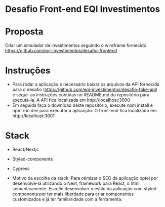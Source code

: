 # Desafio Front-end EQI Investimentos

# Proposta
Criar um simulador de investimentos seguindo o wireframe fornecido https://github.com/eqi-investimentos/desafio-frontend

# Instruções
- Para rodar a aplicação é necessário baixar os arquivos da API fornecida para o desafio (https://github.com/eqi-investimentos/desafio-fake-api) e seguir as instruções contidas no README.md do repositório para executá-la. A API fica localizada em http://localhost:3000
- Em seguida faça o download deste repositório, execute npm install e npm run dev para executar a aplicação. O front-end fica localizado em http://localhost:3001

# Stack
- React/Nextjs
- Styled-components
- Cypress

- Motivo da escolha da stack: 
  Para otimizar o SEO da aplicação optei por desenvolve-lá utilizando o Next, framework para React, o html semanticamente.
  Escolhi desenvolver o estilo da aplicação com styled-components por ter mais liberdade para criar componentes customizados e já ter familiaridade com a ferramenta.